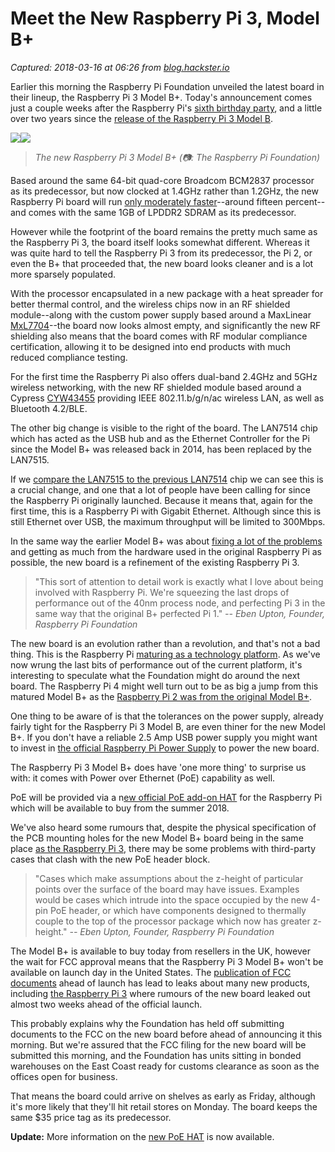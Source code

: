 # Meet the New Raspberry Pi 3, Model B+

_Captured: 2018-03-16 at 06:26 from [blog.hackster.io](https://blog.hackster.io/meet-the-new-raspberry-pi-3-model-b-2783103a147?mc_cid=a90c7728ed&mc_eid=1c68da4188)_

Earlier this morning the Raspberry Pi Foundation unveiled the latest board in their lineup, the Raspberry Pi 3 Model B+. Today's announcement comes just a couple weeks after the Raspberry Pi's [sixth birthday party](https://www.raspberrypi.org/blog/big-birthday-weekend-2018-roundup/), and a little over two years since the [release of the Raspberry Pi 3 Model B](https://makezine.com/2016/02/28/meet-the-new-raspberry-pi-3/).

![](https://cdn-images-1.medium.com/freeze/max/60/1*dPMGU-yawX6J_usKHvMy7w.jpeg?q=20)![](https://cdn-images-1.medium.com/max/1600/1*dPMGU-yawX6J_usKHvMy7w.jpeg)

> _The new Raspberry Pi 3 Model B+ (📷: The Raspberry Pi Foundation)_

Based around the same 64-bit quad-core Broadcom BCM2837 processor as its predecessor, but now clocked at 1.4GHz rather than 1.2GHz, the new Raspberry Pi board will run [only moderately faster](https://medium.com/@ghalfacree/benchmarking-the-raspberry-pi-3-b-plus-44122cf3d806)--around fifteen percent--and comes with the same 1GB of LPDDR2 SDRAM as its predecessor.

However while the footprint of the board remains the pretty much same as the Raspberry Pi 3, the board itself looks somewhat different. Whereas it was quite hard to tell the Raspberry Pi 3 from its predecessor, the Pi 2, or even the B+ that proceeded that, the new board looks cleaner and is a lot more sparsely populated.

With the processor encapsulated in a new package with a heat spreader for better thermal control, and the wireless chips now in an RF shielded module--along with the custom power supply based around a MaxLinear [MxL7704](https://www.exar.com/ds/mxl7704.pdf)--the board now looks almost empty, and significantly the new RF shielding also means that the board comes with RF modular compliance certification, allowing it to be designed into end products with much reduced compliance testing.

For the first time the Raspberry Pi also offers dual-band 2.4GHz and 5GHz wireless networking, with the new RF shielded module based around a Cypress [CYW43455](http://www.cypress.com/documentation/product-overviews/cyw43455-wiced-ieee-80211ac-wifi-bluetooth-41-connectivity-solution) providing IEEE 802.11.b/g/n/ac wireless LAN, as well as Bluetooth 4.2/BLE.

The other big change is visible to the right of the board. The LAN7514 chip which has acted as the USB hub and as the Ethernet Controller for the Pi since the Model B+ was released back in 2014, has been replaced by the LAN7515.

If we [compare the LAN7515 to the previous LAN7514](https://www.microchip.com/wwwproducts/ProductCompare/LAN7515/LAN9514) chip we can see this is a crucial change, and one that a lot of people have been calling for since the Raspberry Pi originally launched. Because it means that, again for the first time, this is a Raspberry Pi with Gigabit Ethernet. Although since this is still Ethernet over USB, the maximum throughput will be limited to 300Mbps.

In the same way the earlier Model B+ was about [fixing a lot of the problems](https://makezine.com/2014/07/14/first-look-at-the-new-raspberry-pi-b/) and getting as much from the hardware used in the original Raspberry Pi as possible, the new board is a refinement of the existing Raspberry Pi 3.

> "This sort of attention to detail work is exactly what I love about being involved with Raspberry Pi. We're squeezing the last drops of performance out of the 40nm process node, and perfecting Pi 3 in the same way that the original B+ perfected Pi 1." _-- Eben Upton, Founder, Raspberry Pi Foundation_

The new board is an evolution rather than a revolution, and that's not a bad thing. This is the Raspberry Pi [maturing as a technology platform](https://medium.com/@aallan/capable-computing-50867847a8d8). As we've now wrung the last bits of performance out of the current platform, it's interesting to speculate what the Foundation might do around the next board. The Raspberry Pi 4 might well turn out to be as big a jump from this matured Model B+ as the [Raspberry Pi 2 was from the original Model B+](https://makezine.com/2015/02/02/eben-upton-raspberry-pi-2/).

One thing to be aware of is that the tolerances on the power supply, already fairly tight for the Raspberry Pi 3 Model B, are even thiner for the new Model B+. If you don't have a reliable 2.5 Amp USB power supply you might want to invest in [the official Raspberry Pi Power Supply](http://amzn.to/2pbsx96) to power the new board.

The Raspberry Pi 3 Model B+ does have 'one more thing' to surprise us with: it comes with Power over Ethernet (PoE) capability as well.

PoE will be provided via a n[ew official PoE add-on HAT](https://blog.hackster.io/the-new-raspberry-pi-poe-hat-823de8a8f5f) for the Raspberry Pi which will be available to buy from the summer 2018.

We've also heard some rumours that, despite the physical specification of the PCB mounting holes for the new Model B+ board being in the same place [as the Raspberry Pi 3](https://www.raspberrypi.org/documentation/hardware/raspberrypi/mechanical/Raspberry-Pi-3B-V1.2-Mechanical.pdf), there may be some problems with third-party cases that clash with the new PoE header block.

> "Cases which make assumptions about the z-height of particular points over the surface of the board may have issues. Examples would be cases which intrude into the space occupied by the new 4-pin PoE header, or which have components designed to thermally couple to the top of the processor package which now has greater z-height." _-- Eben Upton, Founder, Raspberry Pi Foundation_

The Model B+ is available to buy today from resellers in the UK, however the wait for FCC approval means that the Raspberry Pi 3 Model B+ won't be available on launch day in the United States. The [publication of FCC documents](https://hackaday.com/2016/10/10/using-the-fcc-eas-for-fun-and-profit/) ahead of launch has lead to leaks about many new products, including [the Raspberry Pi 3](https://fccid.io/2ABCB-RPI32) where rumours of the new board leaked out almost two weeks ahead of the official launch.

This probably explains why the Foundation has held off submitting documents to the FCC on the new board before ahead of announcing it this morning. But we're assured that the FCC filing for the new board will be submitted this morning, and the Foundation has units sitting in bonded warehouses on the East Coast ready for customs clearance as soon as the offices open for business.

That means the board could arrive on shelves as early as Friday, although it's more likely that they'll hit retail stores on Monday. The board keeps the same $35 price tag as its predecessor.

**Update:** More information on the [new PoE HAT](https://blog.hackster.io/the-new-raspberry-pi-poe-hat-823de8a8f5f) is now available.
